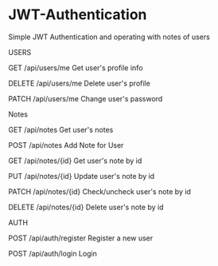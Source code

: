 # JWT-Authentication
Simple JWT Authentication and operating with notes of users

USERS

GET /api/users/me Get user's profile info

DELETE /api/users/me Delete user's profile

PATCH /api/users/me Change user's password


Notes

GET /api/notes Get user's notes

POST /api/notes Add Note for User

GET /api/notes/{id} Get user's note by id

PUT /api/notes/{id} Update user's note by id

PATCH /api/notes/{id} Check/uncheck user's note by id

DELETE /api/notes/{id} Delete user's note by id


AUTH

POST /api/auth/register Register a new user

POST /api/auth/login Login
